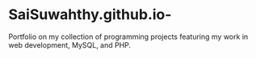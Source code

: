 # SaiSuwahthy.github.io-
 Portfolio on my collection of programming projects featuring my work in web development, MySQL, and PHP.

